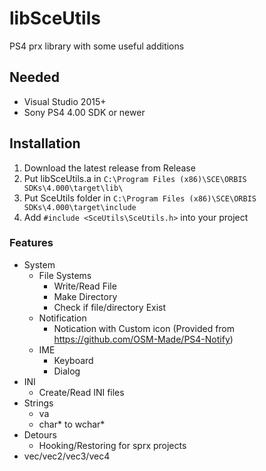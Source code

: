 # libSceUtils
PS4 prx library with some useful additions

## Needed
- Visual Studio 2015+
- Sony PS4 4.00 SDK or newer

## Installation
  1. Download the latest release from Release
  2. Put libSceUtils.a in `C:\Program Files (x86)\SCE\ORBIS SDKs\4.000\target\lib\`
  3. Put SceUtils folder in `C:\Program Files (x86)\SCE\ORBIS SDKs\4.000\target\include`
  4. Add `#include <SceUtils\SceUtils.h>` into your project

### Features
- System
  - File Systems
    - Write/Read File
    - Make Directory
    - Check if file/directory Exist
  - Notification
    - Notication with Custom icon (Provided from https://github.com/OSM-Made/PS4-Notify)
  - IME
    - Keyboard
    - Dialog
- INI
  - Create/Read INI files
- Strings
  -  va
  -  char* to wchar*
- Detours
  - Hooking/Restoring for sprx projects
- vec/vec2/vec3/vec4
